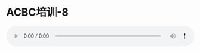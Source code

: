 # ACBC培训-8

<audio style="width: 100%;" preload="false" controls controlslist="nodownload"><source src="http://file.simai.life/audio/mp3/old/12152.mp3" type="audio/mpeg">Your browser does not support the audio element.</audio>


